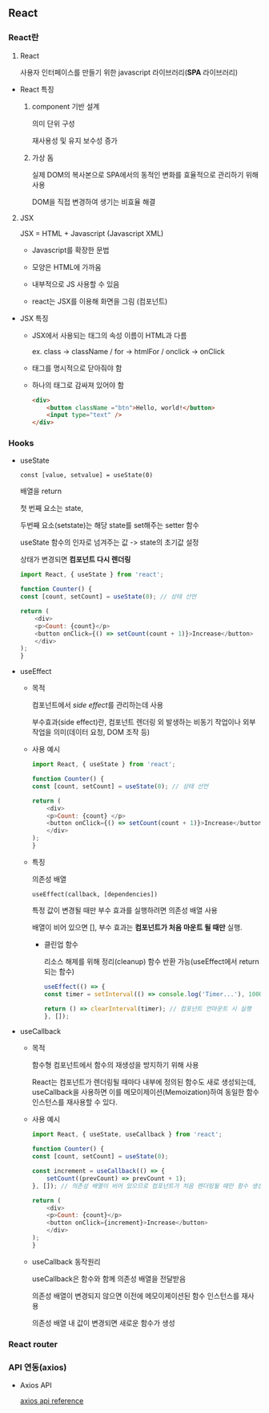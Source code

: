 ## React

### React란

1. React

    사용자 인터페이스를 만들기 위한 javascript 라이브러리(**SPA** 라이브러리)

- React 특징
    1. component 기반 설계
        
        의미 단위 구성 

        재사용성 및 유지 보수성 증가

    2. 가상 돔 

        실제 DOM의 복사본으로 SPA에서의 동적인 변화를 효율적으로 관리하기 위해 사용

        DOM을 직접 변경하여 생기는 비효율 해결


2. JSX

    JSX = HTML + Javascript (Javascript XML)

    - Javascript를 확장한 문법

    - 모양은 HTML에 가까움

    - 내부적으로 JS 사용할 수 있음

    - react는 JSX를 이용해 화면을 그림 (컴포넌트)


- JSX 특징

    - JSX에서 사용되는 태그의 속성 이름이 HTML과 다름

        ex. class -> className / for -> htmlFor / onclick -> onClick
    
    - 태그를 명시적으로 닫아줘야 함
    
    - 하나의 태그로 감싸져 있어야 함

        ```html
        <div>
            <button className ="btn">Hello, world!</button>
            <input type="text" />
        </div> 
        ```


### Hooks

- useState

    `const [value, setvalue] = useState(0)`

    배열을 return 

    첫 번째 요소는 state, 

    두번째 요소(setstate)는 해당 state를 set해주는 setter 함수

    useState 함수의 인자로 넘겨주는 값 -> state의 초기값 설정
    
    상태가 변경되면 **컴포넌트 다시 렌더링**

    ```js
    import React, { useState } from 'react';

    function Counter() {
    const [count, setCount] = useState(0); // 상태 선언

    return (
        <div>
        <p>Count: {count}</p>
        <button onClick={() => setCount(count + 1)}>Increase</button>
        </div>
    );
    }
    ```

- useEffect

    - 목적

        컴포넌트에서 *side effect*를 관리하는데 사용

        부수효과(side effect)란, 컴포넌트 렌더링 외 발생하는 비동기 작업이나 외부 작업을 의미(데이터 요청,  DOM 조작 등)

    - 사용 예시

        ```js
        import React, { useState } from 'react';

        function Counter() {
        const [count, setCount] = useState(0); // 상태 선언

        return (
            <div>
            <p>Count: {count} </p>
            <button onClick={() => setCount(count + 1)}>Increase</button>
            </div>
        );
        }
        ```
    
    - 특징

        의존성 배열 

        `useEffect(callback, [dependencies])`

        특정 값이 변경될 때만 부수 효과를 실행하려면 의존성 배열 사용

        배열이 비어 있으면 [], 부수 효과는 **컴포넌트가 처음 마운트 될 때만** 실행.


        - 클린업 함수
            
            리소스 해제를 위해 정리(cleanup) 함수 반환 가능(useEffect에서 return 되는 함수)

            ```js
            useEffect(() => {
            const timer = setInterval(() => console.log('Timer...'), 1000);

            return () => clearInterval(timer); // 컴포넌트 언마운트 시 실행
            }, []);
            ```

- useCallback

    - 목적

        함수형 컴포넌트에서 함수의 재생성을 방지하기 위해 사용

        React는 컴포넌트가 렌더링될 때마다 내부에 정의된 함수도 새로 생성되는데, useCallback을 사용하면 이를 메모이제이션(Memoization)하여 동일한 함수 인스턴스를 재사용할 수 있다.

    - 사용 예시

        ```js
        import React, { useState, useCallback } from 'react';

        function Counter() {
        const [count, setCount] = useState(0);

        const increment = useCallback(() => {
            setCount((prevCount) => prevCount + 1);
        }, []); // 의존성 배열이 비어 있으므로 컴포넌트가 처음 렌더링될 때만 함수 생성

        return (
            <div>
            <p>Count: {count}</p>
            <button onClick={increment}>Increase</button>
            </div>
        );
        }
        ```

    - useCallback 동작원리

        useCallback은 함수와 함께 의존성 배열을 전달받음
        
        의존성 배열이 변경되지 않으면 이전에 메모이제이션된 함수 인스턴스를 재사용
        
        의존성 배열 내 값이 변경되면 새로운 함수가 생성

### React router


### API 연동(axios)

- Axios API

    [axios api reference](https://axios-http.com/docs/api_intro)

    